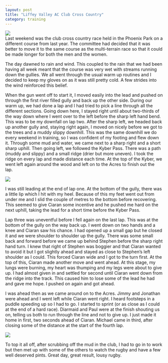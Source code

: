 ```yaml
---
layout: post
title: "Liffey Valley AC Club Cross Country"
category: training
---
```

![](https://farm9.staticflickr.com/8602/16140282715_47f256305d_o.png)  
Last weekend was the club cross country race held in the Phoenix Park on a different course from last year. The committee had decided that it was better to move it to the same course as the multi-terrain race so that it could be made longer for both the men and the women.

The day dawned to rain and wind. This coupled to the rain that we had been having all week meant that the course was very wet with streams running down the gullies. We all went through the usual warm up routines and I decided to keep my gloves on as it was still pretty cold. A few strides into the wind reinforced this belief.

When the gun went off to start it, I moved easily into the lead and pushed on through the first river filled gully and back up the other side. During our warm up, we had done a lap and I had tried to pick a line through all the different sections. Going down here, I stayed right until about two-thirds of the way down where I went over to the left before the sharp left hand bend. This was to be my downfall on lap two. After the sharp left, we headed back up another gully and, staying right again, I moved on nicely before we got to the trees and a muddy slippy downhill. This was the same downhill we do every weekend in training, so I was confident of my footing and flew down it. Through some mud and water, we came next to a sharp right and a short sharp uphill. Then going left, we followed the Kyber Pass. There was a path (muddy and slippy) and a small ridge (drier but more uneven). I took the ridge on every lap and made distance each time. At the top of the Kyber, we went left again around the wood and left on to the Acres to finish out the lap.

![](https://farm8.staticflickr.com/7548/16114480056_cd9dba9314_o.png)

I was still leading at the end of lap one. At the bottom of the gully, there was a little lip which I hit with my heel. Because of this my feet went out from under me and I slid the couple of metres to the bottom before recovering. This seemed to give Ciaran some incentive and he pushed me hard on the next uphill, taking the lead for a short time before the Kyber Pass.

Lap three was uneventful before I fell again on the last lap. This was at the bottom of the gully on the way back up. I went down on two hands and a knee and Ciaran saw his chance. I had opened up a small gap but he closed it and we were shoulder to shoulder up the gully. There was some small back and forward before we came up behind Stephen before the sharp right hand turn. I knew that right of Stephen was boggier and that Ciaran wanted to avoid it but I got slightly ahead and stayed as close to Stephen’s left shoulder as I could. This forced Ciaran wide and I got to the turn first. At the top of this, Ciaran made another move and went ahead. At this stage, my lungs were burning, my heart was thumping and my legs were about to give up. I had almost given in and settled for second until Ciaran went down from the ridge into the track. This caused him to lose some of the lead he had and gave me hope. I pushed on again and got ahead.

I was ahead then as we came around on to the Acres. Jimmy and Jonathan were ahead and I went left while Ciaran went right. I heard footsteps in a puddle speeding up so I had to go. I started to sprint (or as close as I could at the end of a hard race). Diarmaid and Paul were at the finish shouting us on, telling us both to run through the line and not to give up. I just made it home in first, two seconds ahead of Ciaran. Michael came in third, after closing some of the distance at the start of the fourth lap.

![](https://farm8.staticflickr.com/7551/15954188199_e87354e6d1_o.png)

To top it all off, after scrubbing off the mud in the club, I had to go in to work but then met up with some of the others to watch the rugby and have a few well deserved pints. Great day, great result, lousy rugby.

